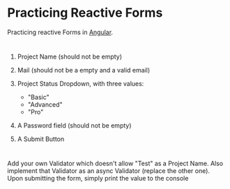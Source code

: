 # Practicing Reactive Forms

Practicing reactive Forms in [Angular](https://angular.io/).
#

1. Project Name (should not be empty)

2. Mail (should not be a empty and a valid email)

3. Project Status Dropdown, with three values:

   - "Basic"
   - "Advanced"
   - "Pro"

4. A Password field (should not be empty)

5. A Submit Button

#

Add your own Validator which doesn't allow "Test" as a Project Name. Also implement that Validator as an async Validator (replace the other one). Upon submitting the form, simply print the value to the console
